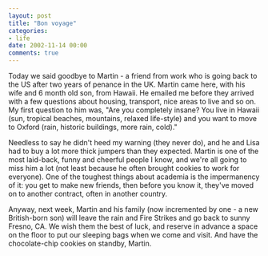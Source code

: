 ```yaml
---
layout: post
title: "Bon voyage"
categories:
- life
date: 2002-11-14 00:00
comments: true
---
```


<p>Today we said goodbye to Martin - a friend from work who is going back to the US after two years of penance in the UK. Martin came here, with his wife and 6 month old son, from Hawaii. He emailed me before they arrived with a few questions about housing, transport, nice areas to live and so on. My first question to him was, "Are you completely insane? You live in Hawaii (sun, tropical beaches, mountains, relaxed life-style) and you want to move to Oxford (rain, historic buildings, more rain, cold)."</p>

<p>Needless to say he didn't heed my warning (they never do), and he and Lisa had to buy a lot more thick jumpers than they expected. Martin is one of the most laid-back, funny and cheerful people I know, and we're all going to miss him a lot (not least because he often brought cookies to work for everyone). One of the toughest things about academia is the impermanency of it: you get to make new friends, then before you know it, they've moved on to another contract, often in another country.</p>

<p>Anyway, next week, Martin and his family (now incremented by one - a new British-born son) will leave the rain and Fire Strikes and go back to sunny Fresno, CA. We wish them the best of luck, and reserve in advance a space on the floor to put our sleeping bags when we come and visit. And have the chocolate-chip cookies on standby, Martin.</p>


